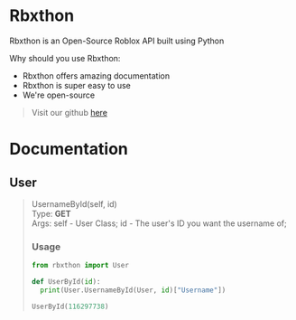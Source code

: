 # Rbxthon

Rbxthon is an Open-Source Roblox API built using Python

Why should you use Rbxthon:
- Rbxthon offers amazing documentation
- Rbxthon is super easy to use
- We're open-source

> Visit our github [here](https://github.com/gordxn/RbxThon)


# Documentation

## User

> UsernameById(self, id) <br>
> Type: **GET** <br>
> Args: self - User Class; id - The user's ID you want the username of;
> ### Usage
> ```python
> from rbxthon import User
> 
> def UserById(id):
> 	print(User.UsernameById(User, id)["Username"])
> 
> UserById(116297738)

